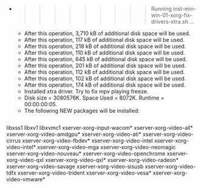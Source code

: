 * >>>>>>>>> Running inst-min-win-01-xorg-fix-drivers-xtra.sh ...
  * After this operation, 3,710 kB of additional disk space will be used.
  * After this operation, 117 kB of additional disk space will be used.
  * After this operation, 218 kB of additional disk space will be used.
  * After this operation, 110 kB of additional disk space will be used.
  * After this operation, 645 kB of additional disk space will be used.
  * After this operation, 201 kB of additional disk space will be used.
  * After this operation, 112 kB of additional disk space will be used.
  * After this operation, 102 kB of additional disk space will be used.
  * After this operation, 174 kB of additional disk space will be used.
  * Installed xtra driver. Try to fix mpv playing freeze.
  * Disk size = 3080576K. Space Used = 8072K. Runtime = 00:00:00:05.
  * The following NEW packages will be installed:
  ```bash
libxss1 libxv1 libxvmc1 xserver-xorg-input-wacom* xserver-xorg-video-all*
xserver-xorg-video-amdgpu* xserver-xorg-video-ati* xserver-xorg-video-cirrus xserver-xorg-video-fbdev* xserver-xorg-video-intel
xserver-xorg-video-intel* xserver-xorg-video-mga xserver-xorg-video-neomagic xserver-xorg-video-nouveau* xserver-xorg-video-openchrome
xserver-xorg-video-qxl xserver-xorg-video-qxl* xserver-xorg-video-radeon* xserver-xorg-video-savage xserver-xorg-video-sisusb
xserver-xorg-video-tdfx xserver-xorg-video-trident xserver-xorg-video-vesa* xserver-xorg-video-vmware*
  ```
